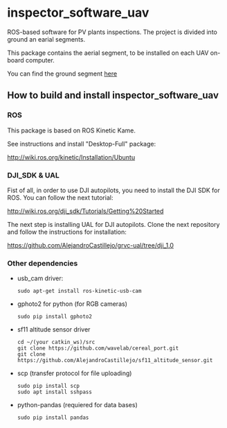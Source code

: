# inspector_software_uav

ROS-based software for PV plants inspections. The project is divided into ground an earial segments.

This package contains the aerial segment, to be installed on each UAV on-board computer.

You can find the ground segment [here](https://github.com/AlejandroCastillejo/inspector_gcs)

## How to build and install inspector_software_uav

### ROS 

This package is based on ROS Kinetic Kame.

See instructions and install "Desktop-Full" package:

http://wiki.ros.org/kinetic/Installation/Ubuntu

### DJI_SDK & UAL

Fist of all, in order to use DJI autopilots, you need to install the DJI SDK for ROS. You can follow the next tutorial:

http://wiki.ros.org/dji_sdk/Tutorials/Getting%20Started

The next step is installing UAL for DJI autopilots. Clone the next repository and follow the instructions for installation:

https://github.com/AlejandroCastillejo/grvc-ual/tree/dji_1.0

### Other dependencies 

 * usb_cam driver:
    ```
    sudo apt-get install ros-kinetic-usb-cam
    ```

 * gphoto2 for python (for RGB cameras)
    ```
    sudo pip install gphoto2
    ```

 * sf11 altitude sensor driver
    ```
    cd ~/(your catkin_ws)/src
    git clone https://github.com/wavelab/cereal_port.git
    git clone https://github.com/AlejandroCastillejo/sf11_altitude_sensor.git
    ```

 * scp (transfer protocol for file uploading)
    ```
    sudo pip install scp
    sudo apt install sshpass
    ```
 
 * python-pandas (requiered for data bases)
    ```
    sudo pip install pandas
    ```
